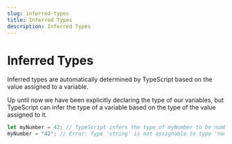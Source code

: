 ```yaml
---
slug: inferred-types
title: Inferred Types
description: Inferred Types
---
```


# Inferred Types
Inferred types are automatically determined by TypeScript based on the value assigned to a variable.  

Up until now we have been explicitly declaring the type of our variables, but TypeScript can infer the type of a variable based on the type of the value assigned to it.

```ts
let myNumber = 42; // TypeScript infers the type of myNumber to be number
myNumber = "42"; // Error: Type 'string' is not assignable to type 'number'.
```